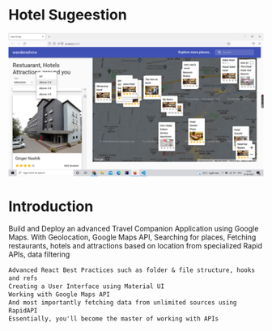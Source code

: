 # Hotel Sugeestion
![Screenshot](hotelsuggestion.png)
 # Introduction
 Build and Deploy an advanced Travel Companion Application using Google Maps. With Geolocation, Google Maps API, Searching for places, Fetching restaurants, hotels and attractions based on location from specialized Rapid APIs, data filtering

    Advanced React Best Practices such as folder & file structure, hooks and refs
    Creating a User Interface using Material UI
    Working with Google Maps API
    And most importantly fetching data from unlimited sources using RapidAPI
    Essentially, you'll become the master of working with APIs
